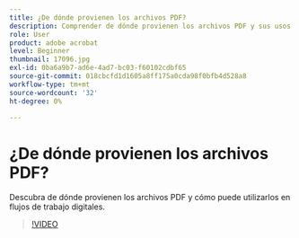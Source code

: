 ```yaml
---
title: ¿De dónde provienen los archivos PDF?
description: Comprender de dónde provienen los archivos PDF y sus usos
role: User
product: adobe acrobat
level: Beginner
thumbnail: 17096.jpg
exl-id: 0ba6a9b7-ad6e-4ad7-bc03-f60102cdbf65
source-git-commit: 018cbcfd1d1605a8ff175a0cda98f0bfb4d528a8
workflow-type: tm+mt
source-wordcount: '32'
ht-degree: 0%

---
```


# ¿De dónde provienen los archivos PDF?

Descubra de dónde provienen los archivos PDF y cómo puede utilizarlos en flujos de trabajo digitales.

>[!VIDEO](https://video.tv.adobe.com/v/17096?hidetitle=true)
